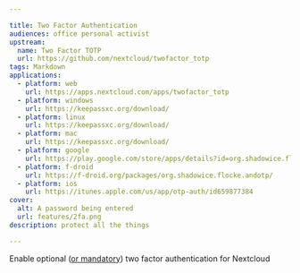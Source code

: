 ```yaml
---

title: Two Factor Authentication
audiences: office personal activist
upstream:
  name: Two Factor TOTP
  url: https://github.com/nextcloud/twofactor_totp
tags: Markdown
applications:
  - platform: web
    url: https://apps.nextcloud.com/apps/twofactor_totp
  - platform: windows
    url: https://keepassxc.org/download/
  - platform: linux
    url: https://keepassxc.org/download/
  - platform: mac
    url: https://keepassxc.org/download/
  - platform: google
    url: https://play.google.com/store/apps/details?id=org.shadowice.flocke.andotp
  - platform: f-droid
    url: https://f-droid.org/packages/org.shadowice.flocke.andotp/
  - platform: ios
    url: https://itunes.apple.com/us/app/otp-auth/id659877384
cover:
  alt: A password being entered
  url: features/2fa.png
description: protect all the things

---
```


Enable optional ([or mandatory](https://docs.nextcloud.com/server/15/admin_manual/configuration_user/two_factor-auth.html)) two factor authentication for Nextcloud